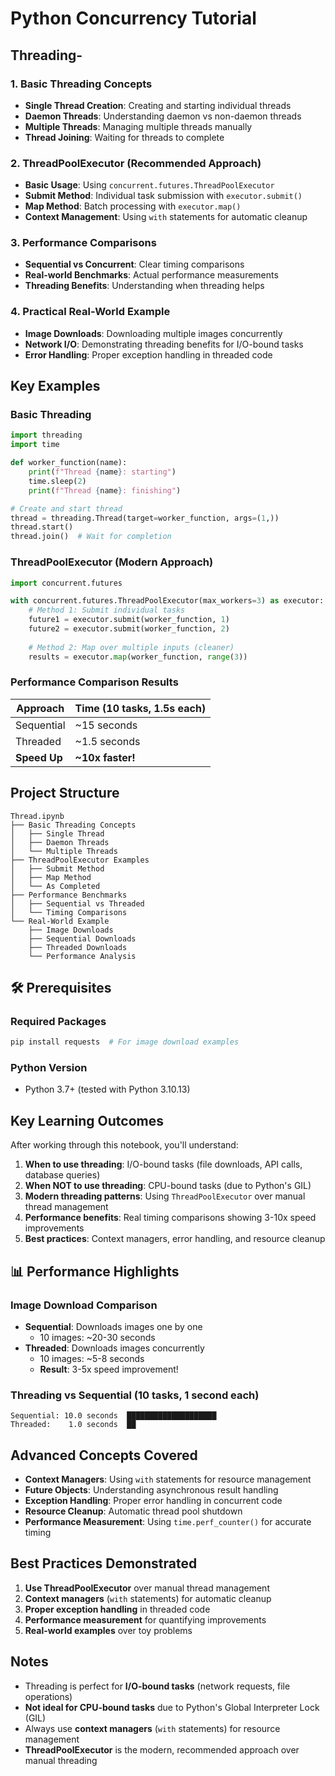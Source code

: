 # Python Concurrency Tutorial 



## Threading-

### 1. Basic Threading Concepts
- **Single Thread Creation**: Creating and starting individual threads
- **Daemon Threads**: Understanding daemon vs non-daemon threads
- **Multiple Threads**: Managing multiple threads manually
- **Thread Joining**: Waiting for threads to complete

### 2. ThreadPoolExecutor (Recommended Approach)
- **Basic Usage**: Using `concurrent.futures.ThreadPoolExecutor`
- **Submit Method**: Individual task submission with `executor.submit()`
- **Map Method**: Batch processing with `executor.map()`
- **Context Management**: Using `with` statements for automatic cleanup

### 3. Performance Comparisons
- **Sequential vs Concurrent**: Clear timing comparisons
- **Real-world Benchmarks**: Actual performance measurements
- **Threading Benefits**: Understanding when threading helps

### 4. Practical Real-World Example
- **Image Downloads**: Downloading multiple images concurrently
- **Network I/O**: Demonstrating threading benefits for I/O-bound tasks
- **Error Handling**: Proper exception handling in threaded code

##  Key Examples

### Basic Threading
```python
import threading
import time

def worker_function(name):
    print(f"Thread {name}: starting")
    time.sleep(2)
    print(f"Thread {name}: finishing")

# Create and start thread
thread = threading.Thread(target=worker_function, args=(1,))
thread.start()
thread.join()  # Wait for completion
```

### ThreadPoolExecutor (Modern Approach)
```python
import concurrent.futures

with concurrent.futures.ThreadPoolExecutor(max_workers=3) as executor:
    # Method 1: Submit individual tasks
    future1 = executor.submit(worker_function, 1)
    future2 = executor.submit(worker_function, 2)
    
    # Method 2: Map over multiple inputs (cleaner)
    results = executor.map(worker_function, range(3))
```

### Performance Comparison Results
| Approach | Time (10 tasks, 1.5s each) |
|----------|----------------------------|
| Sequential | ~15 seconds |
| Threaded | ~1.5 seconds |
| **Speed Up** | **~10x faster!** |

## Project Structure

```
Thread.ipynb
├── Basic Threading Concepts
│   ├── Single Thread
│   ├── Daemon Threads
│   └── Multiple Threads
├── ThreadPoolExecutor Examples
│   ├── Submit Method
│   ├── Map Method
│   └── As Completed
├── Performance Benchmarks
│   ├── Sequential vs Threaded
│   └── Timing Comparisons
└── Real-World Example
    ├── Image Downloads
    ├── Sequential Downloads
    ├── Threaded Downloads
    └── Performance Analysis
```

## 🛠️ Prerequisites

### Required Packages
```bash
pip install requests  # For image download examples
```

### Python Version
- Python 3.7+ (tested with Python 3.10.13)

##  Key Learning Outcomes

After working through this notebook, you'll understand:

1. **When to use threading**: I/O-bound tasks (file downloads, API calls, database queries)
2. **When NOT to use threading**: CPU-bound tasks (due to Python's GIL)
3. **Modern threading patterns**: Using `ThreadPoolExecutor` over manual thread management
4. **Performance benefits**: Real timing comparisons showing 3-10x speed improvements
5. **Best practices**: Context managers, error handling, and resource cleanup


## 📊 Performance Highlights

### Image Download Comparison
- **Sequential**: Downloads images one by one
  - 10 images: ~20-30 seconds
- **Threaded**: Downloads images concurrently  
  - 10 images: ~5-8 seconds
  - **Result**: 3-5x speed improvement!

### Threading vs Sequential (10 tasks, 1 second each)
```
Sequential: 10.0 seconds  ████████████████████
Threaded:    1.0 seconds  ██
```

##  Advanced Concepts Covered

- **Context Managers**: Using `with` statements for resource management
- **Future Objects**: Understanding asynchronous result handling
- **Exception Handling**: Proper error handling in concurrent code
- **Resource Cleanup**: Automatic thread pool shutdown
- **Performance Measurement**: Using `time.perf_counter()` for accurate timing

##  Best Practices Demonstrated

1. **Use ThreadPoolExecutor** over manual thread management
2. **Context managers** (`with` statements) for automatic cleanup
3. **Proper exception handling** in threaded code
4. **Performance measurement** for quantifying improvements
5. **Real-world examples** over toy problems


##  Notes

- Threading is perfect for **I/O-bound tasks** (network requests, file operations)
- **Not ideal for CPU-bound tasks** due to Python's Global Interpreter Lock (GIL)
- Always use **context managers** (`with` statements) for resource management
- **ThreadPoolExecutor** is the modern, recommended approach over manual threading


